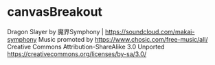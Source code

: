 # canvasBreakout

Dragon Slayer by 魔界Symphony | https://soundcloud.com/makai-symphony
Music promoted by https://www.chosic.com/free-music/all/
Creative Commons Attribution-ShareAlike 3.0 Unported
https://creativecommons.org/licenses/by-sa/3.0/
